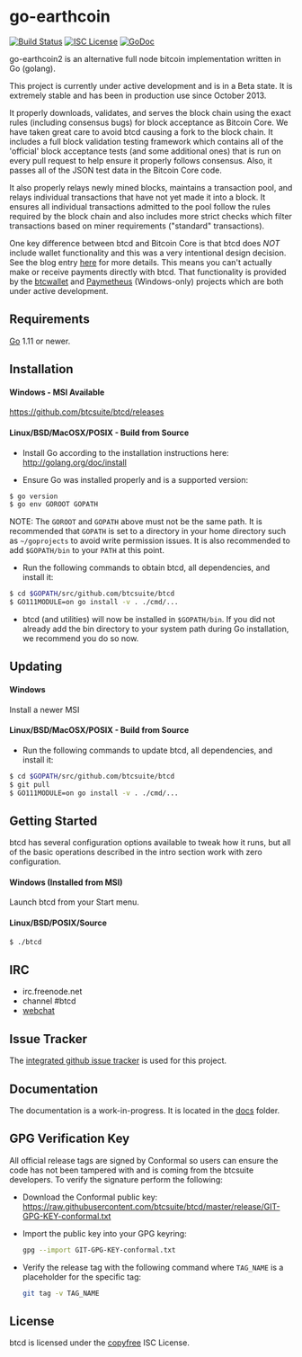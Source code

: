 go-earthcoin
====

[![Build Status](https://travis-ci.org/btcsuite/btcd.png?branch=master)](https://travis-ci.org/btcsuite/btcd)
[![ISC License](http://img.shields.io/badge/license-ISC-blue.svg)](http://copyfree.org)
[![GoDoc](https://img.shields.io/badge/godoc-reference-blue.svg)](http://godoc.org/github.com/btcsuite/btcd)

go-earthcoin2 is an alternative full node bitcoin implementation written in Go (golang).

This project is currently under active development and is in a Beta state.  It
is extremely stable and has been in production use since October 2013.

It properly downloads, validates, and serves the block chain using the exact
rules (including consensus bugs) for block acceptance as Bitcoin Core.  We have
taken great care to avoid btcd causing a fork to the block chain.  It includes a
full block validation testing framework which contains all of the 'official'
block acceptance tests (and some additional ones) that is run on every pull
request to help ensure it properly follows consensus.  Also, it passes all of
the JSON test data in the Bitcoin Core code.

It also properly relays newly mined blocks, maintains a transaction pool, and
relays individual transactions that have not yet made it into a block.  It
ensures all individual transactions admitted to the pool follow the rules
required by the block chain and also includes more strict checks which filter
transactions based on miner requirements ("standard" transactions).

One key difference between btcd and Bitcoin Core is that btcd does *NOT* include
wallet functionality and this was a very intentional design decision.  See the
blog entry [here](https://blog.conformal.com/btcd-not-your-moms-bitcoin-daemon)
for more details.  This means you can't actually make or receive payments
directly with btcd.  That functionality is provided by the
[btcwallet](https://github.com/btcsuite/btcwallet) and
[Paymetheus](https://github.com/btcsuite/Paymetheus) (Windows-only) projects
which are both under active development.

## Requirements

[Go](http://golang.org) 1.11 or newer.

## Installation

#### Windows - MSI Available

https://github.com/btcsuite/btcd/releases

#### Linux/BSD/MacOSX/POSIX - Build from Source

- Install Go according to the installation instructions here:
  http://golang.org/doc/install

- Ensure Go was installed properly and is a supported version:

```bash
$ go version
$ go env GOROOT GOPATH
```

NOTE: The `GOROOT` and `GOPATH` above must not be the same path.  It is
recommended that `GOPATH` is set to a directory in your home directory such as
`~/goprojects` to avoid write permission issues.  It is also recommended to add
`$GOPATH/bin` to your `PATH` at this point.

- Run the following commands to obtain btcd, all dependencies, and install it:

```bash
$ cd $GOPATH/src/github.com/btcsuite/btcd
$ GO111MODULE=on go install -v . ./cmd/...
```

- btcd (and utilities) will now be installed in ```$GOPATH/bin```.  If you did
  not already add the bin directory to your system path during Go installation,
  we recommend you do so now.

## Updating

#### Windows

Install a newer MSI

#### Linux/BSD/MacOSX/POSIX - Build from Source

- Run the following commands to update btcd, all dependencies, and install it:

```bash
$ cd $GOPATH/src/github.com/btcsuite/btcd
$ git pull
$ GO111MODULE=on go install -v . ./cmd/...
```

## Getting Started

btcd has several configuration options available to tweak how it runs, but all
of the basic operations described in the intro section work with zero
configuration.

#### Windows (Installed from MSI)

Launch btcd from your Start menu.

#### Linux/BSD/POSIX/Source

```bash
$ ./btcd
```

## IRC

- irc.freenode.net
- channel #btcd
- [webchat](https://webchat.freenode.net/?channels=btcd)

## Issue Tracker

The [integrated github issue tracker](https://github.com/btcsuite/btcd/issues)
is used for this project.

## Documentation

The documentation is a work-in-progress.  It is located in the [docs](https://github.com/btcsuite/btcd/tree/master/docs) folder.

## GPG Verification Key

All official release tags are signed by Conformal so users can ensure the code
has not been tampered with and is coming from the btcsuite developers.  To
verify the signature perform the following:

- Download the Conformal public key:
  https://raw.githubusercontent.com/btcsuite/btcd/master/release/GIT-GPG-KEY-conformal.txt

- Import the public key into your GPG keyring:
  ```bash
  gpg --import GIT-GPG-KEY-conformal.txt
  ```

- Verify the release tag with the following command where `TAG_NAME` is a
  placeholder for the specific tag:
  ```bash
  git tag -v TAG_NAME
  ```

## License

btcd is licensed under the [copyfree](http://copyfree.org) ISC License.
